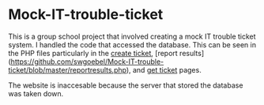 # Mock-IT-trouble-ticket

This is a group school project that involved creating a mock IT trouble ticket system.
I handled the code that accessed the database. This can be seen in the PHP files particularly in the [create ticket](https://github.com/swgoebel/Mock-IT-trouble-ticket/blob/master/createticket.php), [report results] (https://github.com/swgoebel/Mock-IT-trouble-ticket/blob/master/reportresults.php), and [get ticket](https://github.com/swgoebel/Mock-IT-trouble-ticket/blob/master/getticket.php) pages.

The website is inaccesable because the server that stored the database was taken down.
